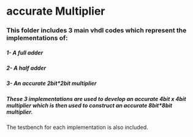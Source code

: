 # accurate Multiplier
### This folder includes 3 main vhdl codes which represent the implementations of:
##### 1- A full adder
##### 2- A half adder
##### 3- An accurate 2bit*2bit multiplier
##### These 3 implementations are used to develop an accurate 4bit x 4bit multiplier which is then used to construct an accurate 8bit*8bit multiplier.
The testbench for each implementation is also included.
